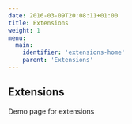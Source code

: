 ```yaml
---
date: 2016-03-09T20:08:11+01:00
title: Extensions
weight: 1
menu:
  main:
    identifier: 'extensions-home'
    parent: 'Extensions'
---
```


## Extensions

Demo page for extensions

